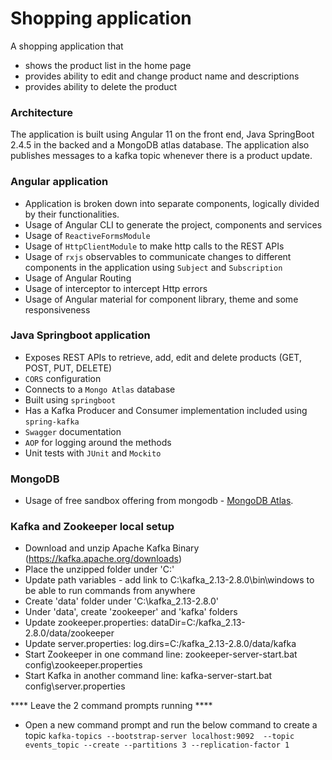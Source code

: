 # Shopping application

A shopping application that
- shows the product list in the home page
- provides ability to edit and change product name and descriptions
- provides ability to delete the product

### Architecture ###
The application is built using Angular 11 on the front end, Java SpringBoot 2.4.5 in the backed and a MongoDB atlas database.
The application also publishes messages to a kafka topic whenever there is a product update.

### Angular application ###  
- Application is broken down into separate components, logically divided by their functionalities.
- Usage of Angular CLI to generate the project, components and services  
- Usage of ```ReactiveFormsModule```
- Usage of ```HttpClientModule``` to make http calls to the REST APIs
- Usage of ```rxjs``` observables to communicate changes to different components in the application using ```Subject``` and ```Subscription```
- Usage of Angular Routing
- Usage of interceptor to intercept Http errors
- Usage of Angular material for component library, theme and some responsiveness

### Java Springboot application ###  
- Exposes REST APIs to retrieve, add, edit and delete products (GET, POST, PUT, DELETE)
- ```CORS``` configuration
- Connects to a ```Mongo Atlas``` database
- Built using ```springboot```
- Has a Kafka Producer and Consumer implementation included using ```spring-kafka```
- ```Swagger``` documentation
- ```AOP``` for logging around the methods
- Unit tests with ```JUnit``` and ```Mockito```

### MongoDB ### 
- Usage of free sandbox offering from mongodb - [MongoDB Atlas](https://www.mongodb.com/cloud/atlas).

### Kafka and Zookeeper local setup ###
- Download and unzip Apache Kafka Binary (https://kafka.apache.org/downloads)
- Place the unzipped folder under 'C:\'
- Update path variables - add link to C:\kafka_2.13-2.8.0\bin\windows to be able to run commands from anywhere
- Create 'data' folder under 'C:\kafka_2.13-2.8.0'
- Under 'data', create 'zookeeper' and 'kafka' folders
- Update zookeeper.properties: dataDir=C:/kafka_2.13-2.8.0/data/zookeeper
- Update server.properties: log.dirs=C:/kafka_2.13-2.8.0/data/kafka
- Start Zookeeper in one command line: zookeeper-server-start.bat config\zookeeper.properties
- Start Kafka in another command line: kafka-server-start.bat config\server.properties

**** Leave the 2 command prompts running ****
- Open a new command prompt and run the below command to create a topic
```kafka-topics --bootstrap-server localhost:9092  --topic events_topic --create --partitions 3 --replication-factor 1```
